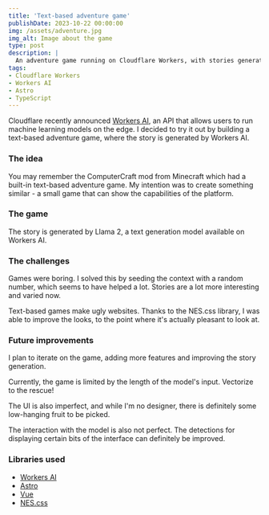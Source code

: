 ```yaml
---
title: 'Text-based adventure game'
publishDate: 2023-10-22 00:00:00
img: /assets/adventure.jpg
img_alt: Image about the game
type: post
description: |
  An adventure game running on Cloudflare Workers, with stories generated by Workers AI.
tags:
- Cloudflare Workers
- Workers AI
- Astro
- TypeScript
---
```


Cloudflare recently announced [Workers AI](https://blog.cloudflare.com/best-place-region-earth-inference/), an API that allows users to run machine learning models on the edge. I decided to try it out by building a text-based adventure game, where the story is generated by Workers AI.

### The idea

You may remember the ComputerCraft mod from Minecraft which had a built-in text-based adventure game. My intention was to create something similar - a small game that can show the capabilities of the platform.

### The game

The story is generated by Llama 2, a text generation model available on Workers AI.

### The challenges

Games were boring. I solved this by seeding the context with a random number, which seems to have helped a lot. Stories are a lot more interesting and varied now.

Text-based games make ugly websites. Thanks to the NES.css library, I was able to improve the looks, to the point where it's actually pleasant to look at.

### Future improvements

I plan to iterate on the game, adding more features and improving the story generation.

Currently, the game is limited by the length of the model's input. Vectorize to the rescue!

The UI is also imperfect, and while I'm no designer, there is definitely some low-hanging fruit to be picked.

The interaction with the model is also not perfect. The detections for displaying certain bits of the interface can definitely be improved.

### Libraries used

- [Workers AI](https://developers.cloudflare.com/workers-ai/)
- [Astro](https://astro.build/)
- [Vue](https://vuejs.org/)
- [NES.css](https://nostalgic-css.github.io/NES.css/)